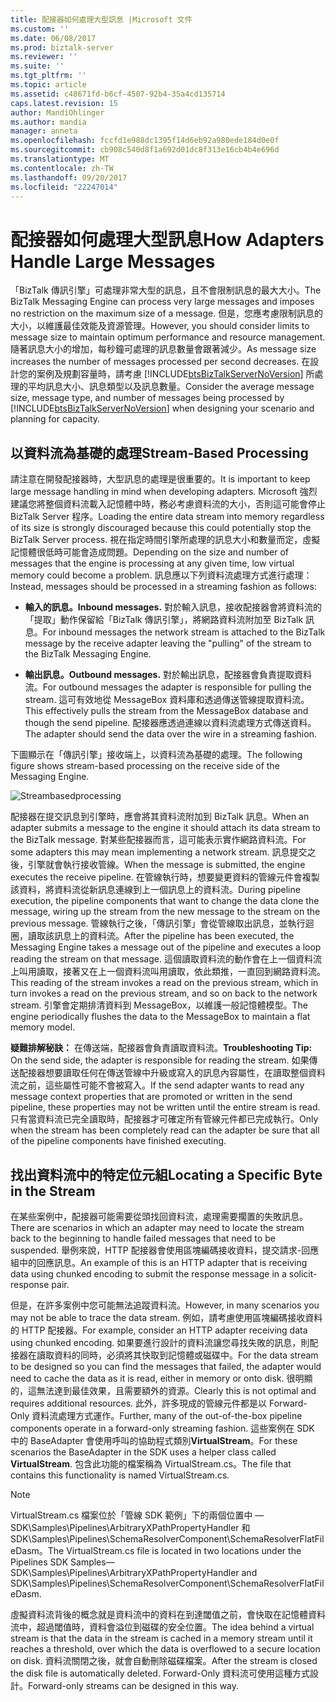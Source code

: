 ```yaml
---
title: 配接器如何處理大型訊息 |Microsoft 文件
ms.custom: ''
ms.date: 06/08/2017
ms.prod: biztalk-server
ms.reviewer: ''
ms.suite: ''
ms.tgt_pltfrm: ''
ms.topic: article
ms.assetid: c48671fd-b6cf-4507-92b4-35a4cd135714
caps.latest.revision: 15
author: MandiOhlinger
ms.author: mandia
manager: anneta
ms.openlocfilehash: fccfd1e988dc1395f14d6eb92a980ede184d0e0f
ms.sourcegitcommit: cb908c540d8f1a692d01dc8f313e16cb4b4e696d
ms.translationtype: MT
ms.contentlocale: zh-TW
ms.lasthandoff: 09/20/2017
ms.locfileid: "22247014"
---
```

# <a name="how-adapters-handle-large-messages"></a><span data-ttu-id="e7d53-102">配接器如何處理大型訊息</span><span class="sxs-lookup"><span data-stu-id="e7d53-102">How Adapters Handle Large Messages</span></span>
<span data-ttu-id="e7d53-103">「BizTalk 傳訊引擎」可處理非常大型的訊息，且不會限制訊息的最大大小。</span><span class="sxs-lookup"><span data-stu-id="e7d53-103">The BizTalk Messaging Engine can process very large messages and imposes no restriction on the maximum size of a message.</span></span> <span data-ttu-id="e7d53-104">但是，您應考慮限制訊息的大小，以維護最佳效能及資源管理。</span><span class="sxs-lookup"><span data-stu-id="e7d53-104">However, you should consider limits to message size to maintain optimum performance and resource management.</span></span> <span data-ttu-id="e7d53-105">隨著訊息大小的增加，每秒鐘可處理的訊息數量會跟著減少。</span><span class="sxs-lookup"><span data-stu-id="e7d53-105">As message size increases the number of messages processed per second decreases.</span></span> <span data-ttu-id="e7d53-106">在設計您的案例及規劃容量時，請考慮 [!INCLUDE[btsBizTalkServerNoVersion](../includes/btsbiztalkservernoversion-md.md)] 所處理的平均訊息大小、訊息類型以及訊息數量。</span><span class="sxs-lookup"><span data-stu-id="e7d53-106">Consider the average message size, message type, and number of messages being processed by [!INCLUDE[btsBizTalkServerNoVersion](../includes/btsbiztalkservernoversion-md.md)] when designing your scenario and planning for capacity.</span></span>  
  
## <a name="stream-based-processing"></a><span data-ttu-id="e7d53-107">以資料流為基礎的處理</span><span class="sxs-lookup"><span data-stu-id="e7d53-107">Stream-Based Processing</span></span>  
 <span data-ttu-id="e7d53-108">請注意在開發配接器時，大型訊息的處理是很重要的。</span><span class="sxs-lookup"><span data-stu-id="e7d53-108">It is important to keep large message handling in mind when developing adapters.</span></span> <span data-ttu-id="e7d53-109">Microsoft 強烈建議您將整個資料流載入記憶體中時，務必考慮資料流的大小，否則這可能會停止 BizTalk Server 程序。</span><span class="sxs-lookup"><span data-stu-id="e7d53-109">Loading the entire data stream into memory regardless of its size is strongly discouraged because this could potentially stop the BizTalk Server process.</span></span> <span data-ttu-id="e7d53-110">視在指定時間引擎所處理的訊息大小和數量而定，虛擬記憶體很低時可能會造成問題。</span><span class="sxs-lookup"><span data-stu-id="e7d53-110">Depending on the size and number of messages that the engine is processing at any given time, low virtual memory could become a problem.</span></span> <span data-ttu-id="e7d53-111">訊息應以下列資料流處理方式進行處理：</span><span class="sxs-lookup"><span data-stu-id="e7d53-111">Instead, messages should be processed in a streaming fashion as follows:</span></span>  
  
-   <span data-ttu-id="e7d53-112">**輸入的訊息。**</span><span class="sxs-lookup"><span data-stu-id="e7d53-112">**Inbound messages.**</span></span> <span data-ttu-id="e7d53-113">對於輸入訊息，接收配接器會將資料流的「提取」動作保留給「BizTalk 傳訊引擎」，將網路資料流附加至 BizTalk 訊息。</span><span class="sxs-lookup"><span data-stu-id="e7d53-113">For inbound messages the network stream is attached to the BizTalk message by the receive adapter leaving the "pulling" of the stream to the BizTalk Messaging Engine.</span></span>  
  
-   <span data-ttu-id="e7d53-114">**輸出訊息。**</span><span class="sxs-lookup"><span data-stu-id="e7d53-114">**Outbound messages.**</span></span> <span data-ttu-id="e7d53-115">對於輸出訊息，配接器會負責提取資料流。</span><span class="sxs-lookup"><span data-stu-id="e7d53-115">For outbound messages the adapter is responsible for pulling the stream.</span></span> <span data-ttu-id="e7d53-116">這可有效地從 MessageBox 資料庫和透過傳送管線提取資料流。</span><span class="sxs-lookup"><span data-stu-id="e7d53-116">This effectively pulls the stream from the MessageBox database and though the send pipeline.</span></span> <span data-ttu-id="e7d53-117">配接器應透過連線以資料流處理方式傳送資料。</span><span class="sxs-lookup"><span data-stu-id="e7d53-117">The adapter should send the data over the wire in a streaming fashion.</span></span>  
  
 <span data-ttu-id="e7d53-118">下圖顯示在「傳訊引擎」接收端上，以資料流為基礎的處理。</span><span class="sxs-lookup"><span data-stu-id="e7d53-118">The following figure shows stream-based processing on the receive side of the Messaging Engine.</span></span>  
  
 ![](../core/media/streambasedprocessing.gif "Streambasedprocessing")  
  
 <span data-ttu-id="e7d53-119">配接器在提交訊息到引擎時，應會將其資料流附加到 BizTalk 訊息。</span><span class="sxs-lookup"><span data-stu-id="e7d53-119">When an adapter submits a message to the engine it should attach its data stream to the BizTalk message.</span></span> <span data-ttu-id="e7d53-120">對某些配接器而言，這可能表示實作網路資料流。</span><span class="sxs-lookup"><span data-stu-id="e7d53-120">For some adapters this may mean implementing a network stream.</span></span> <span data-ttu-id="e7d53-121">訊息提交之後，引擎就會執行接收管線。</span><span class="sxs-lookup"><span data-stu-id="e7d53-121">When the message is submitted, the engine executes the receive pipeline.</span></span> <span data-ttu-id="e7d53-122">在管線執行時，想要變更資料的管線元件會複製該資料，將資料流從新訊息連線到上一個訊息上的資料流。</span><span class="sxs-lookup"><span data-stu-id="e7d53-122">During pipeline execution, the pipeline components that want to change the data clone the message, wiring up the stream from the new message to the stream on the previous message.</span></span> <span data-ttu-id="e7d53-123">管線執行之後，「傳訊引擎」會從管線取出訊息，並執行迴圈，讀取該訊息上的資料流。</span><span class="sxs-lookup"><span data-stu-id="e7d53-123">After the pipeline has been executed, the Messaging Engine takes a message out of the pipeline and executes a loop reading the stream on that message.</span></span> <span data-ttu-id="e7d53-124">這個讀取資料流的動作會在上一個資料流上叫用讀取，接著又在上一個資料流叫用讀取，依此類推，一直回到網路資料流。</span><span class="sxs-lookup"><span data-stu-id="e7d53-124">This reading of the stream invokes a read on the previous stream, which in turn invokes a read on the previous stream, and so on back to the network stream.</span></span> <span data-ttu-id="e7d53-125">引擎會定期排清資料到 MessageBox，以維護一般記憶體模型。</span><span class="sxs-lookup"><span data-stu-id="e7d53-125">The engine periodically flushes the data to the MessageBox to maintain a flat memory model.</span></span>  
  
 <span data-ttu-id="e7d53-126">**疑難排解秘訣：** 在傳送端，配接器會負責讀取資料流。</span><span class="sxs-lookup"><span data-stu-id="e7d53-126">**Troubleshooting Tip:** On the send side, the adapter is responsible for reading the stream.</span></span> <span data-ttu-id="e7d53-127">如果傳送配接器想要讀取任何在傳送管線中升級或寫入的訊息內容屬性，在讀取整個資料流之前，這些屬性可能不會被寫入。</span><span class="sxs-lookup"><span data-stu-id="e7d53-127">If the send adapter wants to read any message context properties that are promoted or written in the send pipeline, these properties may not be written until the entire stream is read.</span></span> <span data-ttu-id="e7d53-128">只有當資料流已完全讀取時，配接器才可確定所有管線元件都已完成執行。</span><span class="sxs-lookup"><span data-stu-id="e7d53-128">Only when the stream has been completely read can the adapter be sure that all of the pipeline components have finished executing.</span></span>  
  
## <a name="locating-a-specific-byte-in-the-stream"></a><span data-ttu-id="e7d53-129">找出資料流中的特定位元組</span><span class="sxs-lookup"><span data-stu-id="e7d53-129">Locating a Specific Byte in the Stream</span></span>  
 <span data-ttu-id="e7d53-130">在某些案例中，配接器可能需要從頭找回資料流，處理需要擱置的失敗訊息。</span><span class="sxs-lookup"><span data-stu-id="e7d53-130">There are scenarios in which an adapter may need to locate the stream back to the beginning to handle failed messages that need to be suspended.</span></span> <span data-ttu-id="e7d53-131">舉例來說，HTTP 配接器會使用區塊編碼接收資料，提交請求-回應組中的回應訊息。</span><span class="sxs-lookup"><span data-stu-id="e7d53-131">An example of this is an HTTP adapter that is receiving data using chunked encoding to submit the response message in a solicit-response pair.</span></span>  
  
 <span data-ttu-id="e7d53-132">但是，在許多案例中您可能無法追蹤資料流。</span><span class="sxs-lookup"><span data-stu-id="e7d53-132">However, in many scenarios you may not be able to trace the data stream.</span></span> <span data-ttu-id="e7d53-133">例如，請考慮使用區塊編碼接收資料的 HTTP 配接器。</span><span class="sxs-lookup"><span data-stu-id="e7d53-133">For example, consider an HTTP adapter receiving data using chunked encoding.</span></span> <span data-ttu-id="e7d53-134">如果要進行設計的資料流讓您尋找失敗的訊息，則配接器在讀取資料的同時，必須將其快取到記憶體或磁碟中。</span><span class="sxs-lookup"><span data-stu-id="e7d53-134">For the data stream to be designed so you can find the messages that failed, the adapter would need to cache the data as it is read, either in memory or onto disk.</span></span> <span data-ttu-id="e7d53-135">很明顯的，這無法達到最佳效果，且需要額外的資源。</span><span class="sxs-lookup"><span data-stu-id="e7d53-135">Clearly this is not optimal and requires additional resources.</span></span> <span data-ttu-id="e7d53-136">此外，許多現成的管線元件都是以 Forward-Only 資料流處理方式運作。</span><span class="sxs-lookup"><span data-stu-id="e7d53-136">Further, many of the out-of-the-box pipeline components operate in a forward-only streaming fashion.</span></span> <span data-ttu-id="e7d53-137">這些案例在 SDK 中的 BaseAdapter 會使用呼叫的協助程式類別**VirtualStream**。</span><span class="sxs-lookup"><span data-stu-id="e7d53-137">For these scenarios the BaseAdapter in the SDK uses a helper class called **VirtualStream**.</span></span> <span data-ttu-id="e7d53-138">包含此功能的檔案稱為 VirtualStream.cs。</span><span class="sxs-lookup"><span data-stu-id="e7d53-138">The file that contains this functionality is named VirtualStream.cs.</span></span>  
  
> [!NOTE]
>  <span data-ttu-id="e7d53-139">VirtualStream.cs 檔案位於「管線 SDK 範例」下的兩個位置中 — SDK\Samples\Pipelines\ArbitraryXPathPropertyHandler 和 SDK\Samples\Pipelines\SchemaResolverComponent\SchemaResolverFlatFileDasm。</span><span class="sxs-lookup"><span data-stu-id="e7d53-139">The VirtualStream.cs file is located in two locations under the Pipelines SDK Samples—SDK\Samples\Pipelines\ArbitraryXPathPropertyHandler and SDK\Samples\Pipelines\SchemaResolverComponent\SchemaResolverFlatFileDasm.</span></span>  
  
 <span data-ttu-id="e7d53-140">虛擬資料流背後的概念就是資料流中的資料在到達閾值之前，會快取在記憶體資料流中，超過閾值時，資料會溢位到磁碟的安全位置。</span><span class="sxs-lookup"><span data-stu-id="e7d53-140">The idea behind a virtual stream is that the data in the stream is cached in a memory stream until it reaches a threshold, over which the data is overflowed to a secure location on disk.</span></span> <span data-ttu-id="e7d53-141">資料流關閉之後，就會自動刪除磁碟檔案。</span><span class="sxs-lookup"><span data-stu-id="e7d53-141">After the stream is closed the disk file is automatically deleted.</span></span> <span data-ttu-id="e7d53-142">Forward-Only 資料流可使用這種方式設計。</span><span class="sxs-lookup"><span data-stu-id="e7d53-142">Forward-only streams can be designed in this way.</span></span>